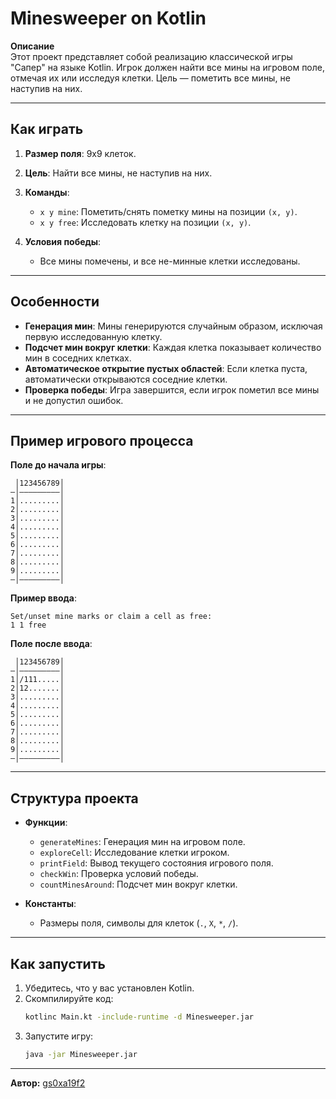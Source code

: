 # Minesweeper on Kotlin

**Описание**  
Этот проект представляет собой реализацию классической игры "Сапер" на языке Kotlin. Игрок должен найти все мины на игровом поле, отмечая их или исследуя клетки. Цель — пометить все мины, не наступив на них.

---

## Как играть
1. **Размер поля**: 9x9 клеток.
2. **Цель**: Найти все мины, не наступив на них.
3. **Команды**:
   - `x y mine`: Пометить/снять пометку мины на позиции `(x, y)`.
   - `x y free`: Исследовать клетку на позиции `(x, y)`.

4. **Условия победы**:
   - Все мины помечены, и все не-минные клетки исследованы.

---

## Особенности
- **Генерация мин**: Мины генерируются случайным образом, исключая первую исследованную клетку.
- **Подсчет мин вокруг клетки**: Каждая клетка показывает количество мин в соседних клетках.
- **Автоматическое открытие пустых областей**: Если клетка пуста, автоматически открываются соседние клетки.
- **Проверка победы**: Игра завершится, если игрок пометил все мины и не допустил ошибок.

---

## Пример игрового процесса

**Поле до начала игры**:
```
 │123456789│
—│—————————│
1│.........│
2│.........│
3│.........│
4│.........│
5│.........│
6│.........│
7│.........│
8│.........│
9│.........│
—│—————————│
```

**Пример ввода**:  
```
Set/unset mine marks or claim a cell as free:
1 1 free
```

**Поле после ввода**:
```
 │123456789│
—│—————————│
1│/111.....│
2│12.......│
3│.........│
4│.........│
5│.........│
6│.........│
7│.........│
8│.........│
9│.........│
—│—————————│
```

---

## Структура проекта
- **Функции**:
  - `generateMines`: Генерация мин на игровом поле.
  - `exploreCell`: Исследование клетки игроком.
  - `printField`: Вывод текущего состояния игрового поля.
  - `checkWin`: Проверка условий победы.
  - `countMinesAround`: Подсчет мин вокруг клетки.

- **Константы**:  
  - Размеры поля, символы для клеток (`.`, `X`, `*`, `/`).

---

## Как запустить
1. Убедитесь, что у вас установлен Kotlin.
2. Скомпилируйте код:
   ```bash
   kotlinc Main.kt -include-runtime -d Minesweeper.jar
   ```
3. Запустите игру:
   ```bash
   java -jar Minesweeper.jar
   ```

---

**Автор:** [gs0xa19f2](https://github.com/gs0xa19f2)
